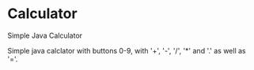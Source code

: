 # Calculator
Simple Java Calculator

Simple java calclator with buttons 0-9, with '+', '-', '/', '*' and '.' as well as '='.
